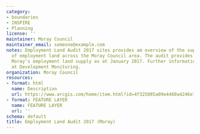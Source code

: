 ```yaml
---
category:
- boundaries
- INSPIRE
- Planning
license: ''
maintainer: Moray Council
maintainer_email: someone@example.com
notes: Employment Land Audit 2017 sites provides am overview of the supply and availability
  of employment land across the Moray Council area. The audit provides details of
  Moray's employment land supply as at January 2017. Further information can be found
  at Development Monitoring.
organization: Moray Council
resources:
- format: html
  name: Description
  url: https://www.arcgis.com/home/item.html?id=4f325085a09e4460a4246e749c443cc7
- format: FEATURE LAYER
  name: FEATURE LAYER
  url: ''
schema: default
title: Employment Land Audit 2017 (Moray)
---
```

